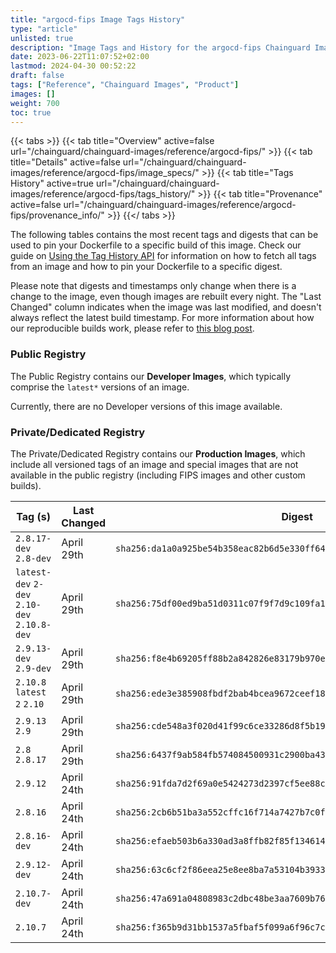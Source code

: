 ```yaml
---
title: "argocd-fips Image Tags History"
type: "article"
unlisted: true
description: "Image Tags and History for the argocd-fips Chainguard Image"
date: 2023-06-22T11:07:52+02:00
lastmod: 2024-04-30 00:52:22
draft: false
tags: ["Reference", "Chainguard Images", "Product"]
images: []
weight: 700
toc: true
---
```


{{< tabs >}}
{{< tab title="Overview" active=false url="/chainguard/chainguard-images/reference/argocd-fips/" >}}
{{< tab title="Details" active=false url="/chainguard/chainguard-images/reference/argocd-fips/image_specs/" >}}
{{< tab title="Tags History" active=true url="/chainguard/chainguard-images/reference/argocd-fips/tags_history/" >}}
{{< tab title="Provenance" active=false url="/chainguard/chainguard-images/reference/argocd-fips/provenance_info/" >}}
{{</ tabs >}}

The following tables contains the most recent tags and digests that can be used to pin your Dockerfile to a specific build of this image. Check our guide on [Using the Tag History API](/chainguard/chainguard-images/using-the-tag-history-api/) for information on how to fetch all tags from an image and how to pin your Dockerfile to a specific digest.

Please note that digests and timestamps only change when there is a change to the image, even though images are rebuilt every night. The "Last Changed" column indicates when the image was last modified, and doesn't always reflect the latest build timestamp. For more information about how our reproducible builds work, please refer to [this blog post](https://www.chainguard.dev/unchained/reproducing-chainguards-reproducible-image-builds).

### Public Registry
The Public Registry contains our **Developer Images**, which typically comprise the `latest*` versions of an image.

Currently, there are no Developer versions of this image available.

### Private/Dedicated Registry
The Private/Dedicated Registry contains our **Production Images**, which include all versioned tags of an image and special images that are not available in the public registry (including FIPS images and other custom builds).

| Tag (s)                                       | Last Changed | Digest                                                                    |
|-----------------------------------------------|--------------|---------------------------------------------------------------------------|
|  `2.8.17-dev` `2.8-dev`                       | April 29th   | `sha256:da1a0a925be54b358eac82b6d5e330ff64ba15f34f20401e034acdf6c181ab93` |
|  `latest-dev` `2-dev` `2.10-dev` `2.10.8-dev` | April 29th   | `sha256:75df00ed9ba51d0311c07f9f7d9c109fa1e774b5c08ceb5d248bf5ce95a72fd1` |
|  `2.9.13-dev` `2.9-dev`                       | April 29th   | `sha256:f8e4b69205ff88b2a842826e83179b970e27aaa1f5832c4157c3061062498e49` |
|  `2.10.8` `latest` `2` `2.10`                 | April 29th   | `sha256:ede3e385908fbdf2bab4bcea9672ceef18cd7e0d882c24f5dc56ed9f3abaf51b` |
|  `2.9.13` `2.9`                               | April 29th   | `sha256:cde548a3f020d41f99c6ce33286d8f5b19affe894448d827452dfda05873751e` |
|  `2.8` `2.8.17`                               | April 29th   | `sha256:6437f9ab584fb574084500931c2900ba4331981ae4c8aa56e90a9ddb0062ef7d` |
|  `2.9.12`                                     | April 24th   | `sha256:91fda7d2f69a0e5424273d2397cf5ee88c541bcd042aab68a8056ac4233720aa` |
|  `2.8.16`                                     | April 24th   | `sha256:2cb6b51ba3a552cffc16f714a7427b7c0fb68fccc808aaab5014d122e79878dc` |
|  `2.8.16-dev`                                 | April 24th   | `sha256:efaeb503b6a330ad3a8ffb82f85f13461401f9b4a813a24e2b9a3a162efe45f8` |
|  `2.9.12-dev`                                 | April 24th   | `sha256:63c6cf2f86eea25e8ee8ba7a53104b39338c62b0ba2d2d6d073d6a261af74261` |
|  `2.10.7-dev`                                 | April 24th   | `sha256:47a691a04808983c2dbc48be3aa7609b76b6d6c96409ecd340aab881d7fd9243` |
|  `2.10.7`                                     | April 24th   | `sha256:f365b9d31bb1537a5fbaf5f099a6f96c7c6d5674e4d41f3fcbd50a8527d13b06` |

